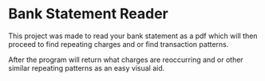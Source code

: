 # Bank Statement Reader 
This project was made to read your bank statement as a pdf which will then proceed to find repeating charges and or find transaction patterns. 

After the program will return what charges are reoccurring and or other similar repeating patterns as an easy visual aid.